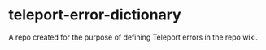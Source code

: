 # teleport-error-dictionary
A repo created for the purpose of defining Teleport errors in the repo wiki.  
